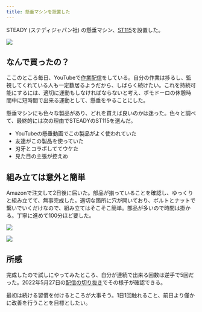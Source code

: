 ```yaml
---
title: 懸垂マシンを設置した
---
```

STEADY (ステディジャパン社) の懸垂マシン、[ST115](https://www.amazon.co.jp/dp/B09K3QQBKH)を設置した。

![](https://lh3.googleusercontent.com/docs/ADP-6oGndOebG_bnzSiN247MxQiom3BLsg8zje4hYJww--7GknDOuDNuglhbW3ZsuZWhwCuYaMWM2fwsHCRHlfRfvg7p9ehE375t09x9Yo9-v5qPlQxwYZ9Z8EpBE7h0Wpi3fa2zg0hrhLYPNLzbviNWi52IJoJN-jKnr4NZPIjYDYcHgFML4o9UQbII21mBz7mIGBwP23raAtjNHxPyXn3gWuZs5QCMUcVveguzKIeAdCMZAch1p1rLmDBcU0hzx3WW5OBVnneEceNm2masl1UOsPYqYSlZhOGgvXJXWI1g3Q1CbYUNuqGqS2aSmIZNeLm73fMryMkmy2SKKO4MyKgxwSTVkjfiehiiP_bnqjRSpui8WTvYr6j-uzeVxARuBUB3Q2NhsRRccxDglDoaKE0JHVTpKqwwEPbIQU4ucl-4qaOY4i-L4TRxPH-0xAC0DET2iFpIFzDt-Nlyo9qyhsqx0cNF5sgUEgqIg4l_G9CIOQ0GTH0x2jyfq07ihAIxdYkcwciLloe_gMpT_2BvEYetQLzqTwnQNGeJH3RUAMaMNbf02twYJo4gnS8WcwS0hY6WeCrIk2F5uqTOQYS8NJo6PdF5BncjRdfswUUj_iBXhtXfa0IeIYigU8P2OPvP1ZFarwEvhSciI36fcQZFs4EXiz7etWsWyOFMXhdMlmXxnBkFPZ5F-AYrFX0M76kEYFS9WnqDeyx4S5M_c45cNXGZyRnU2ySFYbW9GSrucUDaUAflRXrrcztvFkBwc7uFuN2fCHMMJZeXCbA1pGIjDx8HIrhN-CWOIkMoYWp3EH9IeX2mXHkLujAKcTBDCCkjfM-DhT4D_K9LtUpOPb3wqmcmATV9rjlC_Z7trtys_q5eYwJIbneNAhOntCc1U13t-hLjW-QVMN6KZabHp7jApK-2_c90v_O79nb3jgNulmMmBH-4uTkeogHFD2QQBWitCTEqIQTYZ8yVG4NzGJdgWzowvO4Mm0TMsI9QBgq9M5III6H7TEWg8GG0h_dcGMlgvFxu6JLMMmMqInIkEWz-imkw6Qktb4y41cwG8KHzKLbMQtodHqHECIxJ1wslOSdHhDxsruXfuPxxv1lORvySvUJgpwyPWN601qxQuJB1IEZNcOA3w7Bb3oyr0ILH-XSFyfwxx4oc3K5PvCa4ts-jzXSQPlUZ_DDFZZI1481LBZUgiYJf49XjaiGhra8tJkPdNcQt3tolN7m4m6Eh2WsqTuMjMivnA0lxQQhAJr6QlzEC_3h1FT7z)

なんで買ったの？
--------

ここのところ毎日、YouTubeで[作業配信](https://www.youtube.com/c/r7kamura)をしている。自分の作業は捗るし、監視してくれている人も一定数居るようだから、しばらく続けたい。これを持続可能にするには、適切に運動もしなければならないと考え、ポモドーロの休憩時間中に短時間で出来る運動として、懸垂をやることにした。

懸垂マシンにも色々な製品があり、どれを買えば良いのかは迷った。色々と調べて、最終的には次の理由でSTEADYのST115を選んだ。

*   YouTubeの懸垂動画でこの製品がよく使われていた
*   友達がこの製品を使っていた
*   刃牙とコラボしててウケた
*   見た目の主張が控えめ

組み立ては意外と簡単
----------

Amazonで注文して2日後に届いた。部品が揃っていることを確認し、ゆっくりと組み立てて、無事完成した。適切な箇所に穴が開いており、ボルトとナットで繋いでいくだけなので、組み立てはそこそこ簡単。部品が多いので時間は掛かる。丁寧に進めて100分ほど要した。

![](https://lh3.googleusercontent.com/docs/ADP-6oGbBL6_jogYUHu6TPR_yp2gQ-HJYmLxyloYbfRhQH_36lvglLPEs80dPEy2-Id4nbVwvLcJ0yiQSgnqlJCpom6h5CVl-7RR-pNB5I-gt5d8QqjqIuCIyrDTwjGtNGzR9jgf6ITe7WO7RBjw4sHmum2HBwNCE5bY1tnz9F7WRFWM4kRKBJYDecAalqO-GmIjQEZruUpYmjm7GEaAnF-MnO5mKiut5jTGTrmoN17X6V9PqAvHff37ifmXnNwln9HIynAWoNemtdGVRWQAHZK28h7-rKkemzil5nRUNMe_xaDVWAXIKVUPSjn44ShfIUz8-oJXn2md4aLG76e5waOmGzQbrDr91B2T0Cdup1jRD47OztSOr4WutiF7t72_CRsgwMTUmei2dA2XabCOIYbeZPj0yAQcm9pOg01VUG7q_SJv082uPXoVdan32lj-1F1vucQZurKLTKYC-a30NiifRJQGM6q3teyCMNbEyFziadzD8O3PFlKoNJWM_Hr9yazCYOZ_gJvb0fux_V4eTKvSEgRst5hm7kn8aRpUKJ5FTMFqjpKhv-ljFYXpc502gKv9eM1yH_Xs9kSn5LCTMF3FDk2JooH3vLhTsV1Bn2eCazF1iCGXI_ZlOB4Sw_L4d7I071IthCqefdDJmYfKgK_3jXRaXO9ficQ6Gi25AMn3gWUObFIFpHi9Qjn91SlJd8b8eqrdNu_neqKIJl15vD3h_1g_6K_pWXbEKnw0qQdrZrRC55tusU_kAdq9TU7RjHmm5nvM98rmX-A4Q4SYa1ebd5Vo5X8Az2quzNvEQPn4OB17c8H8nrkQnLjZ0taeCL0ffOS_HvavbTGiYQnaKQFK7woYVmowXJq3uQhPU-K9sjdcY4UVqNJdPf7MhOkmBMBWUS5FejCvDHEQL2CC3i2T4anunURQtLCpoAEFhUz1nKLxRjBgZE45ksXP35zP76-uHK44uq6BagPVse6arAD9vzLzJJp52J_a3IgXNA3v-nmR5c6rOI7rnsasew7Ew4J_h8PBZzhoBegr0tk8DVgBQlv-b7IuN24vvj74iDeMxgy-oVAYAiBb8AK5kxaiAuXtpeUq4aLVBcZr06jkTL7okI2J5fE915hiW1GfNho_YcoXH2lZ7Y_TTErp5y2_dQxa2o6Yn1tkNV1qeIHmcI_WtvaprWggBC0w4XrEbpfioiWRMLA2g7K0YufrTjT3jzqJgcX_NWUIlz1Rsr-s8-mpOYSfganHsFuIj2bQkkktiJtswWSs)

![](https://lh3.googleusercontent.com/docs/ADP-6oF50I1fkj05Yvlf647HKL2fyxg08WjEKVojaSwRG7RlD0UIZvaSsCtfM-jcIXxZXGnD_RbeZ5IwENP7bFVJA5zZCRtvoN8gnZaDF_ZhDF4bsuTL4H6uoSl5uQif2QvuZaxD_RJ2yR6klHY7cwWxzxsmvwslySWq9bhWYVpVd7CZtzZkkbBzszRpd99taiiWLgeapGYxKpae0aW5oc70uPPvVLmA3r-wMT9lhF88If6Z5gNqPIZZcQIVymEL8g-O2tES6r3WUtC4pcBefZZ1yYCREbig2fOQDHCXtWyDMRCi7X0cUmt6TfVHkcvxNdWqkV1R-a1JZPdx4p7r9kFf5t_SyL54m-OeYcO02hNSuB6aY9gpL0e3anrPq6p1-PJ5E5Waj5Mmoxo6uuun7L9N1CKUFvp6z5jPBSvrwM7TphDqV4A427ExtWX7w8cFmYoIenO-YInvtqjAWSDjglHgY-237LBdMHL3XqYJcKQYPyT-pIhNRFHPNZ4Ri4WjRUmk6wWUpGRDGdliODqCJYhIqPXtAFYJt5YMQ8Eu3GCH5CZoC6y73qzeJDH9iSGvNdYDMRv8vdLGB2G5_VMCBDgDEjs1hnh32tCxz9PF1d25XAXc8lE2-2J1-vobjtYquggI_-U5aJOWs2JhUH8u4T0EkbOjIyTKEkWJsbH_ibdv3OXLoykV0OfkggSEhh_vMQlVpos6AutYekshz8M5ZcvtYmqoXwCdA4JPHbjhA244dNPZ-eyt_6_MB1wmagi0jMEyqoa-_qd6z4LssbUsAhNGg0193gbOaUnNn6oC0A1b8aBUbAmmI21yHGpvWxIYgXMqs0jGkWb8aVWT3h7Gk-A2SNw13i9uRD1lRnDWAtzuLWCOf5ZY-UcjBx0OBfVkNCJ5Tf0w3BoQn_EhqchWuOEFH_3iegFWqMzbh5HrA6IKM1meTZgWyT8d0OUAGTzO53nnrrLz0G6WgOl0BPSQFg8bLuLLo87N4txSfIbW6ToUARVh69cenDn7BVXM42e4s1R8F2wR8_CI4QHkHPCyMlibKRAXWx9eOjZWUgkf0ooehjk_XTRy_edfrb2MQFGKMt7oIpR0vN3CQstNFj4IF5O3PNOwsvFcQK6SuLxjojwauPdxEu438YlCDnwPDFFTjzyMDX4thVGR34r9NpMGQqC6AV5DynNeP5QUikaBWTn0jclVksZonGBua5U2quqO7PiFvbnJH7FN8NKa4IO-c3XG7QEo-G-IS2-xWvraTeiemRcuNaLh)

所感
--

完成したので試しにやってみたところ、自分が連続で出来る回数は逆手で5回だった。2022年5月27日の[配信の切り抜き](https://www.youtube.com/clip/Ugkxy2NXpdlfZF0kT9s-MoCOrbB1wpWEryK9)でその様子が確認できる。

最初は続ける習慣を付けるところが大事そう。1日1回触れること、前日より僅かに改善を行うことを目標としたい。
